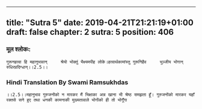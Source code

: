 
---
title: "Sutra 5"
date: 2019-04-21T21:21:19+01:00
draft: false
chapter: 2
sutra: 5
position: 406
---
### मूल श्लोकः:
```
गुरूनहत्वा हि महानुभावान्     श्रेयो भोक्तुं भैक्ष्यमपीह लोके।हत्वार्थकामांस्तु गुरूनिहैव     भुञ्जीय भोगान् रुधिरप्रदिग्धान्।।2.5।।

```

### Hindi Translation By Swami Ramsukhdas
```
।।2.5।।महानुभाव गुरुजनोंको न मारकर मैं भिक्षाका अन्न खाना भी श्रेष्ठ समझता हूँ। गुरुजनोंको मारकर यहाँ रक्तसे सने हुए तथा धनकी कामनाकी मुख्यतावाले भोगोंको ही तो भोगूँगा 

```

